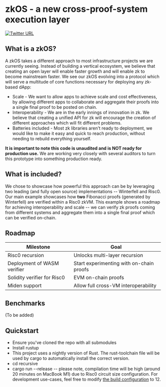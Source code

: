 # zkOS - a new cross-proof-system execution layer

[![Twitter URL](https://img.shields.io/twitter/follow/stark_oracle?style=social)](https://twitter.com/stark_oracle)

## What is a zkOS?

A zkOS takes a different approach to most infrastructure projects we are currently seeing. Instead of building a vertical ecosystem, we believe that creating an open layer will enable faster growth and will enable zk to become mainstream faster. We see our zkOS evolving into a protocol which will serve a multitude of core functions necessary for deploying any zk-based dApp:

* Scale - We want to allow apps to achieve scale and cost effectiveness, by allowing different apps to collaborate and aggregate their proofs into a single final proof to be posted on chain.
* Interoperability - We are in the early innings of innovation in zk. We believe that creating a unified API for zk will encourage the creation of different approaches which will fit different problems.
* Batteries included - Most zk libraries aren't ready to deployment, we would like to make it easy and quick to reach production, without needing to rebuild everything yourself.

**It is important to note this code is unaudited and is NOT ready for production use.** We are working very closely with several auditors to turn this prototype into something production ready. 

## What is included?

We chose to showcase how powerful this approach can be by leveraging two leading (and fully open source) implementations -- Winterfell and Risc0. Our main example showcases how **two** Fibonacci proofs (generated by Winterfell) are verified within a Risc0 zkVM. This example shows a roadmap for achieving interoperability and scale -- we can verify zk proofs coming from different systems and aggregate them into a single final proof which can be verified on-chain. 

## Roadmap

| Milestone | Goal |
| --- | --- |
| Risc0 recursion | Unlocks multi-layer recursion | 
| Deployment of WASM verifier | Start experimenting with on-chain proofs |  
| Solidity verifier for Risc0 | EVM on-chain proofs |
| Miden support | Allow full cross-VM interoperability |

## Benchmarks

(To be added)

## Quickstart

* Ensure you've cloned the repo with all submodules
* Install rustup
* This project uses a nightly version of Rust. The rust-toolchain file will be used by cargo to automatically install the correct version.
* cd recursive
* cargo run --release -- please note, compilation time will be high (around 20 minutes on MacBook M1) due to Risc0 circuit size configuration. For development use-cases, feel free to modify [the build configuration](https://github.com/starkoracles/risc0-test/blob/main/recursive/methods/build.rs#L8) to 12.
